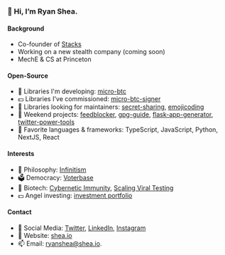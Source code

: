 ### 👋 Hi, I’m Ryan Shea.

#### Background

- Co-founder of [Stacks](https://www.stacks.co/)
- Working on a new stealth company (coming soon)
- MechE & CS at Princeton

#### Open-Source

- 🧰 Libraries I'm developing: [micro-btc](https://github.com/micro-btc/micro-btc)
- 💵 Libraries I've commissioned: [micro-btc-signer](https://github.com/shea256/micro-btc-signer)
- 👀 Libraries looking for maintainers: [secret-sharing](https://github.com/shea256/secret-sharing), [emojicoding](https://github.com/shea256/emojicoding)
- 🚧 Weekend projects: [feedblocker](https://github.com/shea256/feedblocker), [gpg-guide](https://github.com/shea256/gpg-guide), [flask-app-generator](https://github.com/shea256/flask-app-generator), [twitter-power-tools](https://github.com/shea256/movement-for-twitter) 
- 💞️ Favorite languages & frameworks: TypeScript, JavaScript, Python, NextJS, React

#### Interests

- 💭 Philosophy: [Infinitism](https://www.infinitism.com/)
- 🗳️ Democracy: [Voterbase](https://www.voterbase.com/)
- 🌱 Biotech: [Cybernetic Immunity](https://www.infinitefrontier.com/p/the-cybernetic-immune-system), [Scaling Viral Testing](https://www.infinitefrontier.com/p/solving-the-testing-crisis-with-math)
- 💵 Angel investing: [investment portfolio](https://www.shea.io/investments)

#### Contact

- 🐤 Social Media: [Twitter](https://twitter.com/ryaneshea), [LinkedIn](https://www.linkedin.com/in/ryaneshea/), [Instagram](https://www.instagram.com/ryaneshea/)
- 🔗 Website: [shea.io](https://www.shea.io/)
- 📫 Email: [ryanshea@shea.io](mailto:ryanshea@shea.io).
